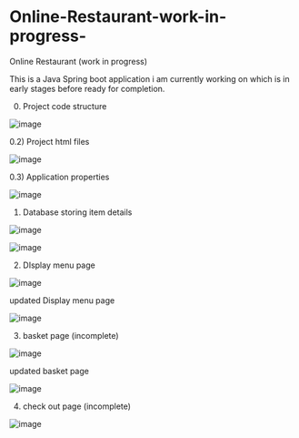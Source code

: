 # Online-Restaurant-work-in-progress-
Online Restaurant (work in progress)


This is a Java Spring boot application i am currently working on which is in early stages before ready for completion.


0) Project code structure 

![image](https://user-images.githubusercontent.com/73298685/192267060-34c94486-0d99-4d22-8cb7-bfd11d9aee12.png)


0.2) Project html files 

![image](https://user-images.githubusercontent.com/73298685/192268539-ecdf795e-7b47-44a2-8085-e141575c7408.png)



0.3) Application properties 

![image](https://user-images.githubusercontent.com/73298685/192092805-86454ad9-70cf-4cf1-9e03-219244b8525d.png)


1) Database storing item details 

![image](https://user-images.githubusercontent.com/73298685/189692187-db1ddff4-baf8-4378-b482-82561c7ea978.png)


![image](https://user-images.githubusercontent.com/73298685/192147432-cdef21f7-8dfb-4101-9ba4-c7aa1616a17b.png)


2) DIsplay menu page 

![image](https://user-images.githubusercontent.com/73298685/189692699-5bc832d7-35f8-4755-9bde-ddd48e1e3033.png)


updated Display menu page

![image](https://user-images.githubusercontent.com/73298685/196763164-ff833751-15dd-4a79-949e-ed9961a82d51.png)



3) basket page (incomplete)

![image](https://user-images.githubusercontent.com/73298685/192092722-6ae56ead-e801-4e8a-8ae7-b3f11e4ba8d7.png)


updated basket page 


![image](https://user-images.githubusercontent.com/73298685/196763420-a5b74a22-91f4-4a86-93b2-7799f3a0fb09.png)


4) check out page (incomplete)

![image](https://user-images.githubusercontent.com/73298685/192103645-59fa0f9d-2afd-4651-ab16-51f729f0ca38.png)




